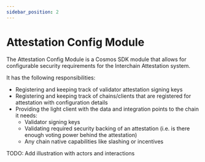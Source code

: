 ```yaml
---
sidebar_position: 2
---
```


# Attestation Config Module

The Attestation Config Module is a Cosmos SDK module that allows for configurable security requirements for the Interchain Attestation system.

It has the following responsibilities:
* Registering and keeping track of validator attestation signing keys
* Registering and keeping track of chains/clients that are registered for attestation with configuration details
* Providing the light client with the data and integration points to the chain it needs:
  * Validator signing keys
  * Validating required security backing of an attestation (i.e. is there enough voting power behind the attestation)
  * Any chain native capabilities like slashing or incentives

TODO: Add illustration with actors and interactions